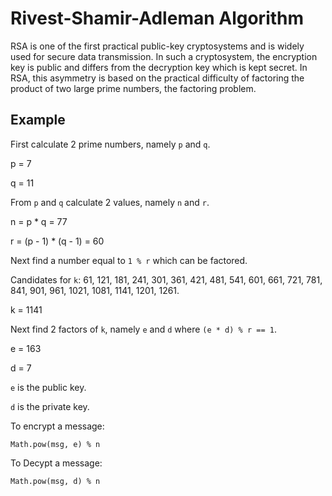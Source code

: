 # Rivest-Shamir-Adleman Algorithm

RSA is one of the first practical public-key cryptosystems and is widely used for secure data transmission. In such a cryptosystem, the encryption key is public and differs from the decryption key which is kept secret. In RSA, this asymmetry is based on the practical difficulty of factoring the product of two large prime numbers, the factoring problem.

## Example

First calculate 2 prime numbers, namely `p` and `q`.

p = 7

q = 11

From `p` and `q` calculate 2 values, namely `n` and `r`.

n = p * q = 77

r = (p - 1) * (q - 1) = 60

Next find a number equal to `1 % r` which can be factored.

Candidates for `k`: 61, 121, 181, 241, 301, 361, 421, 481, 541, 601, 661, 721, 781, 841, 901, 961, 1021, 1081, 1141, 1201, 1261.

k = 1141

Next find 2 factors of `k`, namely `e` and `d` where `(e * d) % r == 1`.

e = 163 

d = 7

`e` is the public key.

`d` is the private key.

To encrypt a message:

`Math.pow(msg, e) % n`

To Decypt a message:

`Math.pow(msg, d) % n`